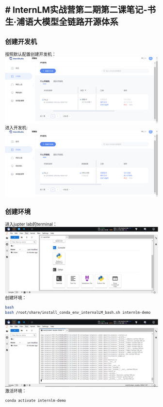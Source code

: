 # # InternLM实战营第二期第二课笔记-书生·浦语大模型全链路开源体系

## 创建开发机
按照默认配置创建开发机：
![create meachine](image-1.png)
进入开发机:
![enter meachine](image-3.png)

## 创建环境
进入jupter lab的terminal：
![alt text](image-4.png)
创建环境：
```bash
bash
bash /root/share/install_conda_env_internalLM_bash.sh internlm-demo
```
![alt text](image-5.png)
激活环境：
```bash
conda activate internlm-demo
```